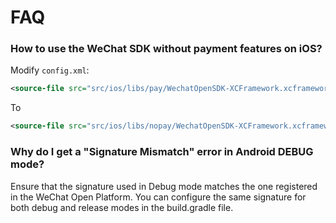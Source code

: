 # FAQ

### How to use the WeChat SDK without payment features on iOS?

Modify `config.xml`:

```xml
<source-file src="src/ios/libs/pay/WechatOpenSDK-XCFramework.xcframework" framework="true" />
```

To

```xml
<source-file src="src/ios/libs/nopay/WechatOpenSDK-XCFramework.xcframework" framework="true" />
```


### Why do I get a "Signature Mismatch" error in Android DEBUG mode?

Ensure that the signature used in Debug mode matches the one registered in the WeChat Open Platform. You can configure the same signature for both debug and release modes in the build.gradle file.

